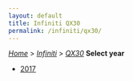 ```yaml
---
layout: default
title: Infiniti QX30
permalink: /infiniti/qx30/
---
```

[*Home*](/) > [*Infiniti*](/infiniti/) > [*QX30*](/infiniti/qx30/)
**Select year**
- [2017](/infiniti/qx30/2017/)
